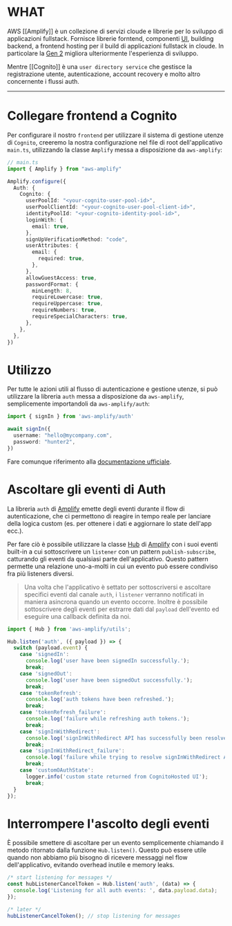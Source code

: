 # WHAT

AWS [[Amplify]] è un collezione di servizi cloude e librerie per lo sviluppo di applicazioni fullstack.
Fornisce librerie forntend, componenti [UI](UI), building backend, a frontend hosting per il build di applicazioni fullstack in cloude. In particolare la [Gen 2](https://docs.amplify.aws/react/how-amplify-works/concepts/) migliora ulteriormente l'esperienza di sviluppo.

Mentre [[Cognito]] è una `user directory service` che gestisce la registrazione utente, autenticazione, account recovery e molto altro concernente i flussi auth.

---

# Collegare frontend a Cognito

Per configurare il nostro `frontend` per utilizzare il sistema di gestione utenze di `Cognito`, creeremo la nostra configurazione nel file di root dell'applicativo `main.ts`, utilizzando la classe `Amplify` messa a disposizione da `aws-amplify`:

```ts
// main.ts
import { Amplify } from "aws-amplify"

Amplify.configure({
  Auth: {
    Cognito: {
      userPoolId: "<your-cognito-user-pool-id>",
      userPoolClientId: "<your-cognito-user-pool-client-id>",
      identityPoolId: "<your-cognito-identity-pool-id>",
      loginWith: {
        email: true,
      },
      signUpVerificationMethod: "code",
      userAttributes: {
        email: {
          required: true,
        },
      },
      allowGuestAccess: true,
      passwordFormat: {
        minLength: 8,
        requireLowercase: true,
        requireUppercase: true,
        requireNumbers: true,
        requireSpecialCharacters: true,
      },
    },
  },
})
```

# Utilizzo

Per tutte le azioni utili al flusso di autenticazione e gestione utenze, si può utilizzare la libreria `auth` messa a disposizione da `aws-amplify`, semplicemente importandoli da `aws-amplify/auth`:

```ts
import { signIn } from 'aws-amplify/auth'

await signIn({
  username: "hello@mycompany.com",
  password: "hunter2",
})
```

Fare comunque riferimento alla [documentazione ufficiale](https://docs.amplify.aws/react/build-a-backend/auth/connect-your-frontend/).

# Ascoltare gli eventi di Auth

La libreria `auth` di [Amplify](Amplify) emette degli eventi durante il flow di autenticazione, che ci permettono di reagire in tempo reale per lanciare della logica custom (es. per ottenere i dati e aggiornare lo state dell'app ecc.).

Per fare ciò è possibile utilizzare la classe [Hub](https://docs.amplify.aws/gen1/react/build-a-backend/utilities/hub/) di [Amplify](Amplify) con i suoi eventi built-in a cui sottoscrivere un `listener` con un pattern `publish-subscribe`, catturando gli eventi da qualsiasi parte dell'applicativo. Questo pattern permette una relazione uno-a-molti in cui un evento può essere condiviso fra più listeners diversi.

>Una volta che l'applicativo è settato per sottoscriversi e ascoltare specifici eventi dal canale `auth`, i `listener` verranno notificati in maniera asincrona quando un evento occorre.
>Inoltre è possibile sottoscrivere degli eventi per estrarre dati dal `payload` dell'evento ed eseguire una callback definita da noi.

```ts
import { Hub } from 'aws-amplify/utils';

Hub.listen('auth', ({ payload }) => {
  switch (payload.event) {
    case 'signedIn':
      console.log('user have been signedIn successfully.');
      break;
    case 'signedOut':
      console.log('user have been signedOut successfully.');
      break;
    case 'tokenRefresh':
      console.log('auth tokens have been refreshed.');
      break;
    case 'tokenRefresh_failure':
      console.log('failure while refreshing auth tokens.');
      break;
    case 'signInWithRedirect':
      console.log('signInWithRedirect API has successfully been resolved.');
      break;
    case 'signInWithRedirect_failure':
      console.log('failure while trying to resolve signInWithRedirect API.');
      break;
    case 'customOAuthState':
      logger.info('custom state returned from CognitoHosted UI');
      break;
  }
});
```

# Interrompere l'ascolto degli eventi

È possibile smettere di ascoltare per un evento semplicemente chiamando il metodo ritornato dalla funzione `Hub.listen()`. Questo può essere utile quando non abbiamo più bisogno di ricevere messaggi nel flow dell'applicativo, evitando overhead inutile e memory leaks.

```ts
/* start listening for messages */
const hubListenerCancelToken = Hub.listen('auth', (data) => {
  console.log('Listening for all auth events: ', data.payload.data);
});

/* later */
hubListenerCancelToken(); // stop listening for messages
```